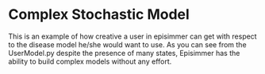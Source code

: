 # Complex Stochastic Model

This is an example of how creative a user in episimmer can get with respect to the disease model he/she would want to use. As you can see from the UserModel.py despite the presence of many states, Episimmer has the ability to build complex models without any effort.
